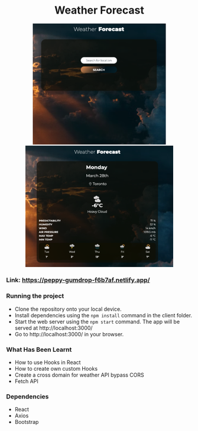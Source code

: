 <h1 align="center">Weather Forecast</h1>


<div align="center">
<img src="https://github.com/ElenaCherpakova/api-weather-react/blob/c1dcbd9b3b99cbbe70fbec3335c6ff43b13da39d/public/photos/photoTwo.png" width="360"/> <img src="https://github.com/ElenaCherpakova/api-weather-react/blob/c1dcbd9b3b99cbbe70fbec3335c6ff43b13da39d/public/photos/photoOne.png" width="400"/> 
</div>
 
### Link: https://peppy-gumdrop-f6b7af.netlify.app/

### Running the project
  
* Clone the repository onto your local device.
* Install dependencies using the `npm install` command in the client folder.
* Start the web server using the `npm start` command. 
  The app will be served at http://localhost:3000/
* Go to http://localhost:3000/ in your browser.
  
  
### What Has Been Learnt
* How to use Hooks in React 
* How to create own custom Hooks
* Create a cross domain for weather API bypass CORS
* Fetch API
  
### Dependencies

* React
* Axios
* Bootstrap
